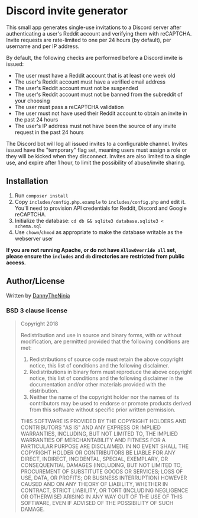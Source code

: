 # Discord invite generator

This small app generates single-use invitations to a Discord server after authenticating a user's Reddit account and
verifying them with reCAPTCHA. Invite requests are rate-limited to one per 24 hours (by default), per username and per
IP address.

By default, the following checks are performed before a Discord invite is issued:

* The user must have a Reddit account that is at least one week old
* The user's Reddit account must have a verified email address
* The user's Reddit account must not be suspended
* The user's Reddit account must not be banned from the subreddit of your choosing
* The user must pass a reCAPTCHA validation
* The user must not have used their Reddit account to obtain an invite in the past 24 hours
* The user's IP address must not have been the source of any invite request in the past 24 hours

The Discord bot will log all issued invites to a configurable channel. Invites issued have the "temporary" flag set,
meaning users must assign a role or they will be kicked when they disconnect. Invites are also limited to a single use,
and expire after 1 hour, to limit the possibility of abuse/invite sharing.

## Installation

1. Run `composer install`
2. Copy `includes/config.php.example` to `includes/config.php` and edit it. You'll need to provision API credentials for
   Reddit, Discord and Google reCAPTCHA.
3. Initialize the database: `cd db && sqlite3 database.sqlite3 < schema.sql`
4. Use `chown`/`chmod` as appropriate to make the database writable as the webserver user

**If you are not running Apache, or do not have `AllowOverride all` set, please ensure the `includes` and `db`
directories are restricted from public access.**

## Author/License

Written by [DannyTheNinja](https://www.reddit.com/user/dannytheninja)

### BSD 3 clause license

> Copyright 2018
> 
> Redistribution and use in source and binary forms, with or without modification, are permitted provided that the
> following conditions are met:
> 
> 1. Redistributions of source code must retain the above copyright notice, this list of conditions and the following
>    disclaimer.
> 2. Redistributions in binary form must reproduce the above copyright notice, this list of conditions and the following
>    disclaimer in the documentation and/or other materials provided with the distribution.
> 3. Neither the name of the copyright holder nor the names of its contributors may be used to endorse or promote
>    products derived from this software without specific prior written permission.
> 
> THIS SOFTWARE IS PROVIDED BY THE COPYRIGHT HOLDERS AND CONTRIBUTORS "AS IS" AND ANY EXPRESS OR IMPLIED WARRANTIES,
> INCLUDING, BUT NOT LIMITED TO, THE IMPLIED WARRANTIES OF MERCHANTABILITY AND FITNESS FOR A PARTICULAR PURPOSE ARE
> DISCLAIMED. IN NO EVENT SHALL THE COPYRIGHT HOLDER OR CONTRIBUTORS BE LIABLE FOR ANY DIRECT, INDIRECT, INCIDENTAL,
> SPECIAL, EXEMPLARY, OR CONSEQUENTIAL DAMAGES (INCLUDING, BUT NOT LIMITED TO, PROCUREMENT OF SUBSTITUTE GOODS OR
> SERVICES; LOSS OF USE, DATA, OR PROFITS; OR BUSINESS INTERRUPTION) HOWEVER CAUSED AND ON ANY THEORY OF LIABILITY,
> WHETHER IN CONTRACT, STRICT LIABILITY, OR TORT (INCLUDING NEGLIGENCE OR OTHERWISE) ARISING IN ANY WAY OUT OF THE USE
> OF THIS SOFTWARE, EVEN IF ADVISED OF THE POSSIBILITY OF SUCH DAMAGE.
